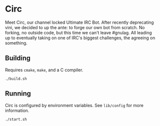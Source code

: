 Circ
===

Meet Circ, our channel locked Ultimate IRC Bot. After recently deprecating
vini,  we decided to up the ante: to forge our own bot from scratch. No
forking, no outside code, but this time we can't leave #gnulag. All leading up
to eventually taking on one of IRC's biggest challenges, the agreeing on
something.

## Building

Requires `cmake`, `make`, and a C compiler.

```
./build.sh
```

## Running

Circ is configured by environment variables. See `lib/config` for more information.

```
./start.sh
```

